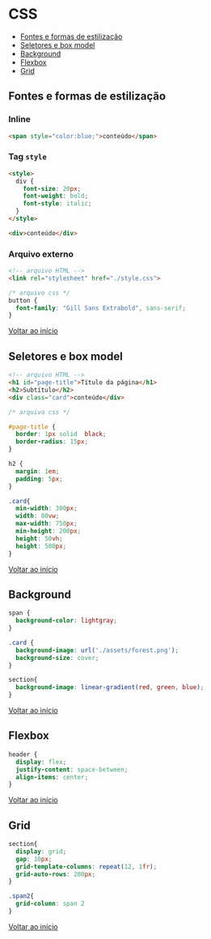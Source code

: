 # CSS
- [Fontes e formas de estilização](#fontes-e-formas-de-estilização)
- [Seletores e box model](#seletores-e-box-model)
- [Background](#background)
- [Flexbox](#flexbox)
- [Grid](#grid)
## Fontes e formas de estilização

### Inline
```html
<span style="color:blue;">conteúdo</span>
```

### Tag `style`
```html
<style>
  div {
    font-size: 20px;
    font-weight: bold;
    font-style: italic;
  }
</style>

<div>conteúdo</div>
```

### Arquivo externo

```html
<!-- arquivo HTML -->
<link rel="stylesheet" href="./style.css">
```
```css
/* arquivo css */
button {
  font-family: "Gill Sans Extrabold", sans-serif;
}
```
[Voltar ao início](#css)

## Seletores e box model

```html
<!-- arquivo HTML -->
<h1 id="page-title">Título da página</h1>
<h2>Subtítulo</h2>
<div class="card">conteúdo</div>
```
```css
/* arquivo css */

#page-title {
  border: 1px solid  black;
  border-radius: 15px;
}

h2 {
  margin: 1em;
  padding: 5px;
}

.card{
  min-width: 300px;
  width: 80vw;
  max-width: 750px;
  min-height: 200px;
  height: 50vh;
  height: 500px;
}
```
[Voltar ao início](#css)

## Background

```css
span {
  background-color: lightgray;
}

.card {
  background-image: url('./assets/forest.png');
  background-size: cover;
}

section{
  background-image: linear-gradient(red, green, blue);
}
```
[Voltar ao início](#css)

## Flexbox

```css
header {
  display: flex;
  justify-content: space-between;
  align-items: center;
}
```
[Voltar ao início](#css)

## Grid
```css
section{
  display: grid;
  gap: 10px;
  grid-template-columns: repeat(12, 1fr);
  grid-auto-rows: 200px;
}

.span2{
  grid-column: span 2
}
```
[Voltar ao início](#css)
